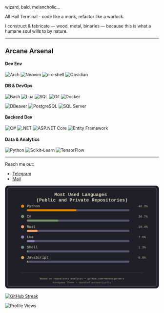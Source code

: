 wizard, bald, melancholic...

All Hail Terminal - code like a monk, refactor like a warlock.

I construct & fabricate — wood, metal, binaries — because this is what a humane soul wills to by nature.

---

## Arcane Arsenal

#### Dev Env
![Arch](https://img.shields.io/badge/Arch_Linux-1793D1?style=for-the-badge&color=957FB8)
![Neovim](https://img.shields.io/badge/NeoVim-57A143?style=for-the-badge&color=624C83)
![nix-shell](https://img.shields.io/badge/nix--shell-5277C3?style=for-the-badge&color=B8B4D0)
![Obsidian](https://img.shields.io/badge/Obsidian-483699?style=for-the-badge&color=766B90)

#### DB & DevOps
![Bash](https://img.shields.io/badge/Bash-4EAA25?style=for-the-badge&color=C4746E)
![Lua](https://img.shields.io/badge/Lua-2C2D72?style=for-the-badge&color=D9A594)
![SQL](https://img.shields.io/badge/SQL-4479A1?style=for-the-badge&color=FF5D62)
![Git](https://img.shields.io/badge/Git-F05032?style=for-the-badge&color=618BB6)
![Docker](https://img.shields.io/badge/Docker-2496ED?style=for-the-badge&color=6693BF)

![DBeaver](https://img.shields.io/badge/DBeaver-382923?style=for-the-badge&color=D27E99)
![PostgreSQL](https://img.shields.io/badge/PostgreSQL-316192?style=for-the-badge&color=AC7085)
![SQL Server](https://img.shields.io/badge/SQL_Server-CC2927?style=for-the-badge&color=B35B79)

#### Backend Dev
![C#](https://img.shields.io/badge/C%23-239120?style=for-the-badge&color=76946A)
![.NET](https://img.shields.io/badge/.NET-5C2D91?style=for-the-badge&color=56A06A)
![ASP.NET Core](https://img.shields.io/badge/ASP.NET%20Core-5C2D91?style=for-the-badge&color=6F894E)
![Entity Framework](https://img.shields.io/badge/Entity_Framework-5C2D91?style=for-the-badge&color=6E915F)

#### Data & Analytics
![Python](https://img.shields.io/badge/Python-3776AB?style=for-the-badge&color=E98A00)
![Scikit-Learn](https://img.shields.io/badge/scikit--learn-F7931E?style=for-the-badge&color=DE9800)
![TensorFlow](https://img.shields.io/badge/TensorFlow-FF6F00?style=for-the-badge&color=FF9E3B)

---

Reach me out:
- [Telegram](https://t.me/maninava)
- [Mail](mailto:manihabibinava@gmail.com)

![Language Stats](https://raw.githubusercontent.com/mavantgarderc/RepositoryScanner/main/assets/languages.svg)

[![GitHub Streak](https://streak-stats.demolab.com/?user=mavantgarderc&theme=onedark-duo)](https://git.io/streak-stats)

![Profile Views](https://komarev.com/ghpvc/?username=ManiHNava&color=red&style=for-the-badge&label=Visited+by)
